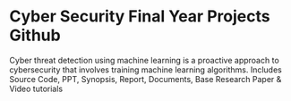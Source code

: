 # Cyber Security Final Year Projects Github
Cyber threat detection using machine learning is a proactive approach to cybersecurity that involves training machine learning algorithms. Includes Source Code, PPT, Synopsis, Report, Documents, Base Research Paper &amp; Video tutorials
